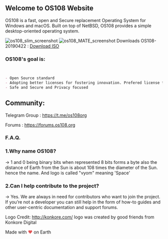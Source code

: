 ## Welcome to OS108 Website

OS108 is a fast, open and Secure replacement Operating System for Windows and macOS. Built on top of NetBSD, OS108 provides a simple desktop-oriented operating system.

![os108_slim_screenshot](https://user-images.githubusercontent.com/17174485/50375641-aea3b900-0626-11e9-8141-9bfc4fa91c8d.png)
![os108_MATE_screenshot](https://i.imgur.com/ZFuG0BE.png)
Downloads OS108-20190422 : 
<a href="https://forums.os108.org/d/27-os108-9-0-amd64-mate-released">Download ISO</a>

### OS108's goal is:


```markdown


- Open Source standard
- Adopting better licenses for fostering innovation. Prefered license for new development is ISC
- Safe and Secure and Privacy focused

```
## Community:
Telegram Group : <a href="https://t.me/os108org">https://t.me/os108org</a>

Forums : <a href="https://forums.os108.org">https://forums.os108.org</a>


### F.A.Q.
### 1.Why name OS108?

-> 1 and 0 being binary bits when represented 8 bits forms a byte also the distance of Earth from the Sun is about 108 times the diameter of the Sun. hence the name. And logo is called "vyom" meaning 'Space'

### 2.Can I help contribute to the project? 

-> Yes. We are always in need for contributors who want to join the project. If you’re not a developer you can still help in the form of how-to guides and other user-centric documentation and support forums.

Logo Credit: <a href="http://konkore.com/">http://konkore.com/</a> logo was created by good friends from Konkore Digital

Made with <span style="color: #e25555;">&hearts;</span> on Earth

